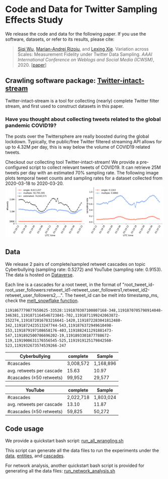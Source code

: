 # Code and Data for Twitter Sampling Effects Study

We release the code and data for the following paper.
If you use the software, datasets, or refer to its results, please cite:
> [Siqi Wu](https://avalanchesiqi.github.io/), [Marian-Andrei Rizoiu](http://www.rizoiu.eu/), and [Lexing Xie](http://users.cecs.anu.edu.au/~xlx/). Variation across Scales: Measurement Fidelity under Twitter Data Sampling. *AAAI International Conference on Weblogs and Social Media (ICWSM)*, 2020. \[[paper](https://avalanchesiqi.github.io/files/icwsm2020sampling.pdf)\]

## Crawling software package: [Twitter-intact-stream](https://github.com/avalanchesiqi/twitter-intact-stream)
Twitter-intact-stream is a tool for collecting (nearly) complete Twitter filter stream, and first used to construct datasets in this paper.

### Have you thought about collecting tweets related to the global pandemic COVID19?
The posts over the Twittersphere are really boosted during the global lockdown.
Typically, the public/free Twitter filtered streaming API allows for up to 4.32M per day, this is way below the volume of COVID19 related tweets.

Checkout our collecting tool Twitter-intact-stream!
We provide a pre-configured script to collect relevant tweets of COVID19.
It can retrieve 25M tweets per day with an estimated 70% sampling rate.
The following image plots temporal tweet counts and sampling rates for a dataset collected from 2020-03-18 to 2020-03-20.
![Temporally tweet count and sampling rates](data/tweet_volume.png)

## Data
We release 2 pairs of complete/sampled retweet cascades on topic Cyberbullying (sampling rate: 0.5272) and YouTube (sampling rate: 0.9153).
The data is hosted on [Dataverse](https://dataverse.harvard.edu/dataset.xhtml?persistentId=doi:10.7910/DVN/GW9GDM).

Each line is a cascades for a root tweet, in the format of "root_tweet_id-root_user_followers:retweet_id1-retweet_user_followers1,retweet_id2-retweet_user_followers2,...".
The tweet_id can be melt into timestamp_ms, check the [melt_snowflake function](utils/helper.py).

```
1191867779877658625-33528:1191870307100807168-348,1191870705798914048-346381,1191871164546723841-702,1191871199242063872-152274,1191872016783216641-1420,1191872283041812480-342,1191872423513247744-543,1191876372949610498-153,1191879197108658176-403,1191882411291881473-547,1191892500786696202-19,1191893301877788672-119,1191900631176556545-525,1191919125179842560-523,1191932673574539266-247
```

Cyberbullying | complete | Sample
--- | --- | ---
#cascades | 3,008,572 | 1,168,896
avg. retweets per cascade | 15.63 | 10.97
#cascades (≥50 retweets) | 99,952 | 29,577

YouTube | complete | Sample
--- | --- | ---
#cascades | 2,022,718 | 1,803,024
avg. retweets per cascade | 13.10 | 11.87
#cascades (≥50 retweets) | 59,825 | 50,272


## Code usage
We provide a quickstart bash script:
[run_all_wrangling.sh](/wrangling/run_all_wrangling.sh)

This script can generate all the data files to run the experiments under the [data](/data), [entities](/entities), and [cascades](/cascades).

For network analysis, another quickstart bash script is provided for generating all the data files:
[run_network_analysis.sh](/networks/run_network_analysis.sh)
